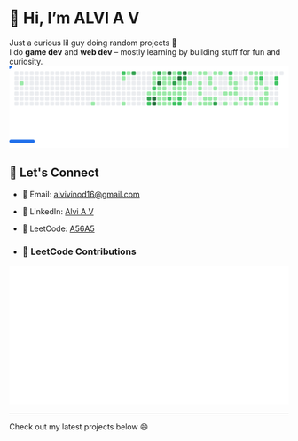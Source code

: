 # 👋 Hi, I’m ALVI A V

Just a curious lil guy doing random projects 👾  
I do **game dev** and **web dev** – mostly learning by building stuff for fun and curiosity.
<picture>
  <source media="(prefers-color-scheme: dark)" srcset="images/breakout-dark.svg" />
  <source media="(prefers-color-scheme: light)" srcset="images/breakout-light.svg" />
  <img alt="Breakout Game" src="images/breakout-light.svg" />
</picture>

## 🔗 Let's Connect

- 📧 Email: [alvivinod16@gmail.com](mailto:alvivinod16@gmail.com)  
- 💼 LinkedIn: [Alvi A V](https://linkedin.com/in/alvi-av)
- 🧠 LeetCode: [A56A5](https://leetcode.com/u/A56A5/)

- ### 🧠 LeetCode Contributions
![LeetCode Metrics](./metrics.plugin.leetcode.svg)

---

Check out my latest projects below 😄

